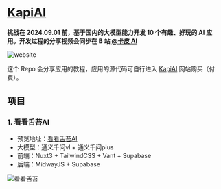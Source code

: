 # [KapiAI](https://aiyeshi.cn)

**挑战在 2024.09.01 前，基于国内的大模型能力开发 10 个有趣、好玩的 AI 应用。开发过程的分享视频会同步在 B 站 [@卡皮 AI](https://space.bilibili.com/39930228)**

![website](https://static-main.aiyeshi.cn/images/kapi-website.png)

这个 Repo 会分享应用的教程，应用的源代码可自行进入 [KapiAI](https://aiyeshi.cn) 网站购买（付费）。

## 项目


### 1. 看看舌苔AI

- 预览地址：[看看舌苔AI](https://aiyeshi.cn/projects/shetai)
- 大模型：通义千问vl + 通义千问plus
- 前端：Nuxt3 + TailwindCSS + Vant + Supabase
- 后端：MidwayJS + Supabase

![看看舌苔](https://static-main.aiyeshi.cn/images/shetai-product-detail.jpg)
